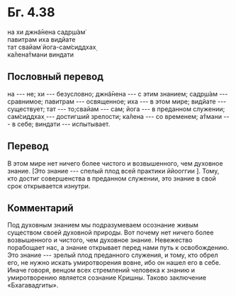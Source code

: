 # Бг. 4.38
на хи джн̃а̄нена садр̣ш́ам̇<br/>
павитрам иха видйате<br/>
тат свайам̇ йога-сам̇сиддхах̣<br/>
ка̄лена̄тмани виндати
## Пословный перевод

на --- не; хи --- безусловно; джн̃а̄нена --- с этим знанием; садр̣ш́ам ---
сравнимое; павитрам --- освященное; иха --- в этом мире; видйате ---
существует; тат --- то;свайам --- сам; йога --- в преданном служении;
сам̇сиддхах̣ --- достигший зрелости; ка̄лена --- со временем; а̄тмани --- в
себе; виндати --- испытывает.

## Перевод

В этом мире нет ничего более чистого и возвышенного, чем духовное
знание. \[Это знание --- спелый плод всей практики ййооггии \]. Тому,
кто достиг совершенства в преданном служении, это знание в свой срок
открывается изнутри.

## Комментарий

Под духовным знанием мы подразумеваем осознание живым существом своей
духовной природы. Вот почему нет ничего более возвышенного и чистого,
чем духовное знание. Невежество порабощает нас, а знание открывает перед
нами путь к освобождению. Это знание --- зрелый плод преданного
служения, и тому, кто обрел его, не нужно искать умиротворения вовне,
ибо он нашел его в себе. Иначе говоря, венцом всех стремлений человека к
знанию и умиротворению является сознание Кришны. Таково заключение
«Бхагавадгиты».
